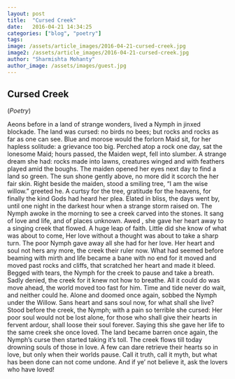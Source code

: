 ```yaml
---
layout: post
title:  "Cursed Creek"
date:   2016-04-21 14:34:25
categories: ["blog", "poetry"]
tags: 
image: /assets/article_images/2016-04-21-cursed-creek.jpg
image2: /assets/article_images/2016-04-21-cursed-creek.jpg
author: "Sharmishta Mohanty"
author_image: /assets/images/guest.jpg
---
```

<h2>Cursed Creek</h2>
(<i>Poetry</i>)
<p>Aeons before in a land of strange wonders,
lived a Nymph in jinxed blockade.
The land was cursed: no birds no bees;
but rocks and rocks as far as one can see.
Blue and morose
would the forlorn Maid sit,
for her hapless solitude: a grievance too big.
Perched atop a rock one day,
sat the lonesome Maid;
hours passed, the Maiden wept,
fell into slumber.
A strange dream she had:
rocks made into lawns,
creatures winged and with feathers
played amid the boughs.
The maiden opened her eyes next day
to find a land so green.
The sun shone gently above,
no more did it scorch the her fair skin.
Right beside the maiden, stood a smiling tree,
“I am the wise willow.” greeted he.
A curtsy for the tree, gratitude for the heavens,
for finally the kind Gods had heard her plea.
Elated in bliss, the days went by,
until one night in the darkest hour
when a strange storm raised on.
The Nymph awoke in the morning
to see a creek carved into the stones.
It sang of love and life, and of places unknown.
Awed , she gave her heart away
to a singing creek that flowed.
A huge leap of faith.
Little did she know
of what was about to come,
Her love without a thought
was about to take a sharp turn.
The poor Nymph gave away
all she had for her love.
Her heart and soul not hers any more,
the creek their ruler now.
What had seemed before
beaming with mirth and life
became a bane with no end
for it moved and moved
past rocks and cliffs,
that scratched her heart and made it bleed.
Begged with tears, the Nymph
for the creek to pause and take a breath.
Sadly denied, the creek
for it knew not how to breathe.
All it could do was move ahead,
the world moved too fast for him.
Time and tide never do wait,
and neither could he.
Alone and doomed once again,
sobbed the Nymph under the Willow.
Sans heart and sans soul now,
for what shall she live?
Stood before the creek, the Nymph;
with a pain so terrible she cursed:
Her poor soul would not be lost alone,
for those who shall give their hearts in fervent ardour,
shall loose their soul forever.
Saying this she gave her life
to the same creek she once loved.
The land became barren once again,
the Nymph’s curse then started
taking it’s toll.
The creek flows till today
drowning souls of those in love.
A few can dare retrieve
their hearts so in love,
but only when their worlds pause.
Call it truth, call it myth,
but what has been done can not come undone.
And if ye’ not believe it,
ask the lovers who have loved!</p>
